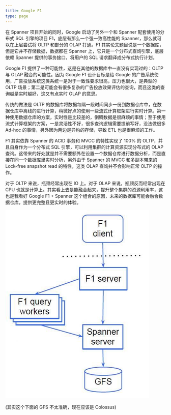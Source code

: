 ```yaml
---
title: Google F1
type: page
---
```


在 Spanner 项目开始的同时，Google 启动了另外一个和 Spanner 配套使用的分布式 SQL 引擎的项目 F1，底层有那么一个强一致高性能的 Spanner，那么就可以在上层尝试将 OLTP 和部分的 OLAP 打通。F1 其实论文题目说是一个数据库，但是它并不存储数据，数据都在 Spanner 上，它只是一个分布式查询引擎，底层依赖 Spanner 提供的事务接口，将用户的 SQL 请求翻译成分布式执行计划。

Google F1 提供了一种可能性，这是在其他的数据库中一直没有实现过的：OLTP 与 OLAP 融合的可能性。因为 Google F1 设计目标是给 Google 的广告系统使用，广告投放系统这类系统一是对于一致性要求很高，压力也很大，是典型的 OLTP 场景；第二是可能会有很多复杂的广告投放效果评估的查询，而且这类的查询越是实时越好，这又有点实时 OLAP 的意思。

传统的做法是 OLTP 的数据库将数据每隔一段时间同步一份到数据仓库中，在数据仓库中离线的进行计算，稍微好点的使用一些流式计算框架进行实时计算。第一种使用数据仓库的方案，实时性是比较差的，倒腾数据是很麻烦的事情；至于使用流式计算框架的方案，一是灵活性不好，很多查询逻辑需要提前写好，没法做很多 Ad-hoc 的事情，另外因为两边是异构的存储，导致 ETL 也是很麻烦的工作。

F1 其实依靠 Spanner 的 ACID 事务和 MVCC 的特性实现了 100% 的 OLTP，并且自身作为一个分布式 SQL 引擎，可以利用集群的计算资源实现分布式的 OLAP 查询。这带来的好处就是并不需要额外在设置一个数据仓库进行数据分析，而是直接在同一个数据库里实时分析，另外由于 Spanner 的 MVCC 和多副本带来的 Lock-free snapshot read 的特性，这类 OLAP 查询并不会影响正常 OLTP 的操作。

对于 OLTP 来说，瓶颈经常出现在 IO 上。对于 OLAP 来说，瓶颈反而经常出现在 CPU 也就是计算上。其实看上去是能融合起来，提升整个集群的资源利用率，这也是我看好 Google F1 + Spanner 这个组合的原因，未来的数据库可能会融合数据仓库，提供更完整且更实时的体验。

![](/images/14871594680306.jpg)


(其实这个下面的 GFS 不太准确，现在应该是 Colossus)
